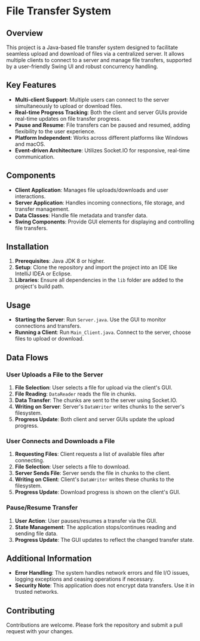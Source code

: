 # File Transfer System

## Overview
This project is a Java-based file transfer system designed to facilitate seamless upload and download of files via a centralized server. It allows multiple clients to connect to a server and manage file transfers, supported by a user-friendly Swing UI and robust concurrency handling.

## Key Features
- **Multi-client Support**: Multiple users can connect to the server simultaneously to upload or download files.
- **Real-time Progress Tracking**: Both the client and server GUIs provide real-time updates on file transfer progress.
- **Pause and Resume**: File transfers can be paused and resumed, adding flexibility to the user experience.
- **Platform Independent**: Works across different platforms like Windows and macOS.
- **Event-driven Architecture**: Utilizes Socket.IO for responsive, real-time communication.

## Components
- **Client Application**: Manages file uploads/downloads and user interactions.
- **Server Application**: Handles incoming connections, file storage, and transfer management.
- **Data Classes**: Handle file metadata and transfer data.
- **Swing Components**: Provide GUI elements for displaying and controlling file transfers.

## Installation
1. **Prerequisites**: Java JDK 8 or higher.
2. **Setup**: Clone the repository and import the project into an IDE like IntelliJ IDEA or Eclipse.
3. **Libraries**: Ensure all dependencies in the `lib` folder are added to the project's build path.

## Usage
- **Starting the Server**: Run `Server.java`. Use the GUI to monitor connections and transfers.
- **Running a Client**: Run `Main_Client.java`. Connect to the server, choose files to upload or download.

## Data Flows

### User Uploads a File to the Server
1. **File Selection**: User selects a file for upload via the client's GUI.
2. **File Reading**: `DataReader` reads the file in chunks.
3. **Data Transfer**: The chunks are sent to the server using Socket.IO.
4. **Writing on Server**: Server's `DataWriter` writes chunks to the server's filesystem.
5. **Progress Update**: Both client and server GUIs update the upload progress.

### User Connects and Downloads a File
1. **Requesting Files**: Client requests a list of available files after connecting.
2. **File Selection**: User selects a file to download.
3. **Server Sends File**: Server sends the file in chunks to the client.
4. **Writing on Client**: Client's `DataWriter` writes these chunks to the filesystem.
5. **Progress Update**: Download progress is shown on the client's GUI.

### Pause/Resume Transfer
1. **User Action**: User pauses/resumes a transfer via the GUI.
2. **State Management**: The application stops/continues reading and sending file data.
3. **Progress Update**: The GUI updates to reflect the changed transfer state.

## Additional Information
- **Error Handling**: The system handles network errors and file I/O issues, logging exceptions and ceasing operations if necessary.
- **Security Note**: This application does not encrypt data transfers. Use it in trusted networks.

## Contributing
Contributions are welcome. Please fork the repository and submit a pull request with your changes.

